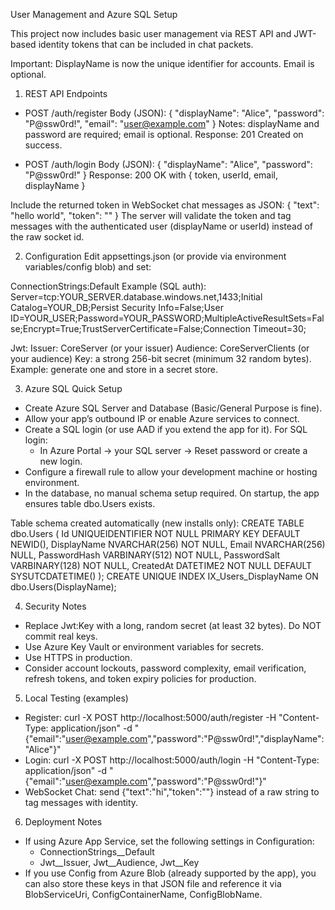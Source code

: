 ﻿User Management and Azure SQL Setup

This project now includes basic user management via REST API and JWT-based identity tokens that can be included in chat packets.

Important: DisplayName is now the unique identifier for accounts. Email is optional.

1) REST API Endpoints
- POST /auth/register
  Body (JSON): { "displayName": "Alice", "password": "P@ssw0rd!", "email": "user@example.com" }
  Notes: displayName and password are required; email is optional.
  Response: 201 Created on success.

- POST /auth/login
  Body (JSON): { "displayName": "Alice", "password": "P@ssw0rd!" }
  Response: 200 OK with { token, userId, email, displayName }

Include the returned token in WebSocket chat messages as JSON:
{ "text": "hello world", "token": "<JWT token>" }
The server will validate the token and tag messages with the authenticated user (displayName or userId) instead of the raw socket id.

2) Configuration
Edit appsettings.json (or provide via environment variables/config blob) and set:

ConnectionStrings:Default
  Example (SQL auth):
  Server=tcp:YOUR_SERVER.database.windows.net,1433;Initial Catalog=YOUR_DB;Persist Security Info=False;User ID=YOUR_USER;Password=YOUR_PASSWORD;MultipleActiveResultSets=False;Encrypt=True;TrustServerCertificate=False;Connection Timeout=30;

Jwt:
  Issuer: CoreServer (or your issuer)
  Audience: CoreServerClients (or your audience)
  Key: a strong 256-bit secret (minimum 32 random bytes). Example: generate one and store in a secret store.

3) Azure SQL Quick Setup
- Create Azure SQL Server and Database (Basic/General Purpose is fine).
- Allow your app’s outbound IP or enable Azure services to connect.
- Create a SQL login (or use AAD if you extend the app for it). For SQL login:
  - In Azure Portal → your SQL server → Reset password or create a new login.
- Configure a firewall rule to allow your development machine or hosting environment.
- In the database, no manual schema setup required. On startup, the app ensures table dbo.Users exists.

Table schema created automatically (new installs only):
CREATE TABLE dbo.Users (
  Id UNIQUEIDENTIFIER NOT NULL PRIMARY KEY DEFAULT NEWID(),
  DisplayName NVARCHAR(256) NOT NULL,
  Email NVARCHAR(256) NULL,
  PasswordHash VARBINARY(512) NOT NULL,
  PasswordSalt VARBINARY(128) NOT NULL,
  CreatedAt DATETIME2 NOT NULL DEFAULT SYSUTCDATETIME()
);
CREATE UNIQUE INDEX IX_Users_DisplayName ON dbo.Users(DisplayName);

4) Security Notes
- Replace Jwt:Key with a long, random secret (at least 32 bytes). Do NOT commit real keys.
- Use Azure Key Vault or environment variables for secrets.
- Use HTTPS in production.
- Consider account lockouts, password complexity, email verification, refresh tokens, and token expiry policies for production.

5) Local Testing (examples)
- Register: curl -X POST http://localhost:5000/auth/register -H "Content-Type: application/json" -d "{\"email\":\"user@example.com\",\"password\":\"P@ssw0rd!\",\"displayName\":\"Alice\"}"
- Login: curl -X POST http://localhost:5000/auth/login -H "Content-Type: application/json" -d "{\"email\":\"user@example.com\",\"password\":\"P@ssw0rd!\"}"
- WebSocket Chat: send {"text":"hi","token":"<token>"} instead of a raw string to tag messages with identity.

6) Deployment Notes
- If using Azure App Service, set the following settings in Configuration:
  - ConnectionStrings__Default
  - Jwt__Issuer, Jwt__Audience, Jwt__Key
- If you use Config from Azure Blob (already supported by the app), you can also store these keys in that JSON file and reference it via BlobServiceUri, ConfigContainerName, ConfigBlobName.
